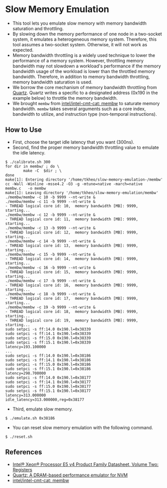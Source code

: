 # Slow Memory Emulation
* This tool lets you emulate slow memory with memory bandwidth saturation and throttling.
* By slowing down the memory performance of one node in a two-socket system, it emulates
a heterogeneous memory system. Therefore, this tool assumes a two-socket system.
Otherwise, it will not work as expected.
* Memory bandwidth throttling is a widely used technique to lower the performance
of a memory system. However, throttling memory bandwidth may not slowdown a workload's
performance if the memory bandwidth usage of the workload is lower than the throttled
memory bandwidth. Therefore, in addition to memory bandwidth throttling, memory bandwidth
saturation is used.
* We borrow the core mechanism of memory bandwidth throttling from [Quartz](https://github.com/HewlettPackard/quartz).
Quartz writes a specific to a designated address (0x190 in the example below)
to throttle the memory bandwidth.
* We brought `membw` from [intel/intel-cmt-cat: membw](https://github.com/intel/intel-cmt-cat/tree/master/tools/membw)
to saturate memory bandwidth. `membw` takes several arguments such as
a core index, bandwidth to utilize, and instruction type (non-temporal instructions).

## How to Use
* First, choose the target idle latency that you want (300ns).
* Second, find the proper memory bandwidth throttling value to emulate the idle latency.
```
$ ./calibrate.sh 300
for dir in membw/ ; do \
        make -C  $dir ; \
done
make[1]: Entering directory '/home/tkheo/slow-memory-emulation-/membw'
cc -Wall -Winline -msse4.2 -O3 -g -mtune=native -march=native    membw.c   -o membw
make[1]: Leaving directory '/home/tkheo/slow-memory-emulation/membw'
./membw/membw -c 10 -b 9999 --nt-write &
./membw/membw -c 11 -b 9999 --nt-write &
- THREAD logical core id: 10,  memory bandwidth [MB]: 9999, starting...
./membw/membw -c 12 -b 9999 --nt-write &
- THREAD logical core id: 11,  memory bandwidth [MB]: 9999, starting...
./membw/membw -c 13 -b 9999 --nt-write &
- THREAD logical core id: 12,  memory bandwidth [MB]: 9999, starting...
./membw/membw -c 14 -b 9999 --nt-write &
- THREAD logical core id: 13,  memory bandwidth [MB]: 9999, starting...
./membw/membw -c 15 -b 9999 --nt-write &
- THREAD logical core id: 14,  memory bandwidth [MB]: 9999, starting...
./membw/membw -c 16 -b 9999 --nt-write &
- THREAD logical core id: 15,  memory bandwidth [MB]: 9999, starting...
./membw/membw -c 17 -b 9999 --nt-write &
- THREAD logical core id: 16,  memory bandwidth [MB]: 9999, starting...
./membw/membw -c 18 -b 9999 --nt-write &
- THREAD logical core id: 17,  memory bandwidth [MB]: 9999, starting...
./membw/membw -c 19 -b 9999 --nt-write &
- THREAD logical core id: 18,  memory bandwidth [MB]: 9999, starting...
- THREAD logical core id: 19,  memory bandwidth [MB]: 9999, starting...
sudo setpci -s ff:14.0 0x190.l=0x38339
sudo setpci -s ff:14.1 0x190.l=0x38339
sudo setpci -s ff:15.0 0x190.l=0x38339
sudo setpci -s ff:15.1 0x190.l=0x38339
latency=193.100000
...
sudo setpci -s ff:14.0 0x190.l=0x38186
sudo setpci -s ff:14.1 0x190.l=0x38186
sudo setpci -s ff:15.0 0x190.l=0x38186
sudo setpci -s ff:15.1 0x190.l=0x38186
latency=298.700000
sudo setpci -s ff:14.0 0x190.l=0x38177
sudo setpci -s ff:14.1 0x190.l=0x38177
sudo setpci -s ff:15.0 0x190.l=0x38177
sudo setpci -s ff:15.1 0x190.l=0x38177
latency=313.000000
idle_latency=313.000000,reg=0x38177
```
* Third, emulate slow memory.
```
$ ./emulate.sh 0x38186
```
* You can reset slow memory emulation with the following command.
```
$ ./reset.sh
```

## References
* [Intel® Xeon® Processor E5 v4 Product Family Datasheet, Volume Two: Registers](https://en.wikichip.org/w/images/2/24/Intel_Xeon_Processor_E5_v4_Product_Family_Datasheet_Volume_2-_Registers.pdf)
* [Quartz: A DRAM-based performance emulator for NVM](https://github.com/HewlettPackard/quartz)
* [intel/intel-cmt-cat: membw](https://github.com/intel/intel-cmt-cat/tree/master/tools/membw)
